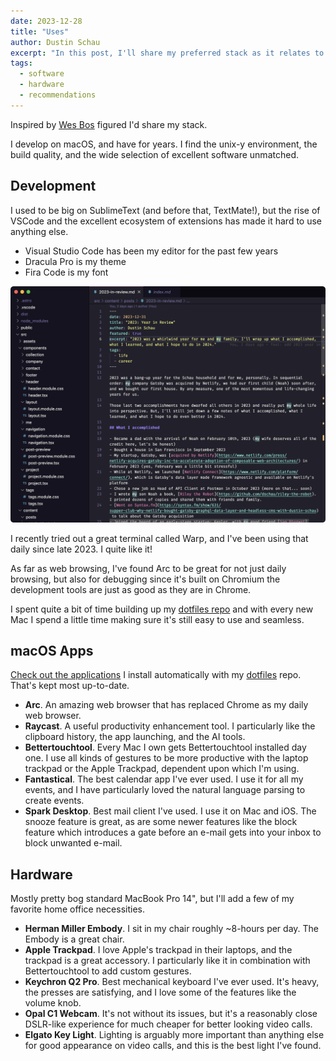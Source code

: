 ```yaml
---
date: 2023-12-28
title: "Uses"
author: Dustin Schau
excerpt: "In this post, I'll share my preferred stack as it relates to development. Software, hardware, and everything in between."
tags:
  - software
  - hardware
  - recommendations
---
```


Inspired by [Wes Bos](https://wesbos.com/uses) figured I'd share my stack.

I develop on macOS, and have for years. I find the unix-y environment, the build quality, and the wide selection of excellent software unmatched.

## Development

I used to be big on SublimeText (and before that, TextMate!), but the rise of VSCode and the excellent ecosystem of extensions has made it hard to use anything else.

- Visual Studio Code has been my editor for the past few years
- Dracula Pro is my theme
- Fira Code is my font

![VSCode](./images/vscode.png)

I recently tried out a great terminal called Warp, and I've been using that daily since late 2023. I quite like it!

As far as web browsing, I've found Arc to be great for not just daily browsing, but also for debugging since it's built on Chromium the development tools are just as good as they are in Chrome.

I spent quite a bit of time building up my [dotfiles repo](https://github.com/dschau/dotfiles) and with every new Mac I spend a little time making sure it's still easy to use and seamless.

## macOS Apps

[Check out the applications](https://github.com/DSchau/dotfiles/blob/main/init/applications.txt) I install automatically with my [dotfiles](https://github.com/dschau/dotfiles) repo. That's kept most up-to-date.

- **Arc**. An amazing web browser that has replaced Chrome as my daily web browser. 
- **Raycast**. A useful productivity enhancement tool. I particularly like the clipboard history, the app launching, and the AI tools.
- **Bettertouchtool**. Every Mac I own gets Bettertouchtool installed day one. I use all kinds of gestures to be more productive with the laptop trackpad or the Apple Trackpad, dependent upon which I'm using.
- **Fantastical**. The best calendar app I've ever used. I use it for all my events, and I have particularly loved the natural language parsing to create events.
- **Spark Desktop**. Best mail client I've used. I use it on Mac and iOS. The snooze feature is great, as are some newer features like the block feature which introduces a gate before an e-mail gets into your inbox to block unwanted e-mail.

## Hardware

Mostly pretty bog standard MacBook Pro 14", but I'll add a few of my favorite home office necessities.

- **Herman Miller Embody**. I sit in my chair roughly ~8-hours per day. The Embody is a great chair.
- **Apple Trackpad**. I love Apple's trackpad in their laptops, and the trackpad is a great accessory. I particularly like it in combination with Bettertouchtool to add custom gestures.
- **Keychron Q2 Pro**. Best mechanical keyboard I've ever used. It's heavy, the presses are satisfying, and I love some of the features like the volume knob.
- **Opal C1 Webcam**. It's not without its issues, but it's a reasonably close DSLR-like experience for much cheaper for better looking video calls.
- **Elgato Key Light**. Lighting is arguably more important than anything else for good appearance on video calls, and this is the best light I've found.
